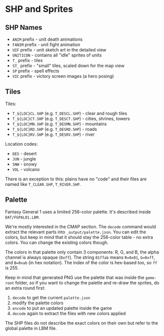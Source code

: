 # SHP and Sprites

## SHP Names

* `ANIM` prefix - unit death animations
* `FANIM` prefix - unit fight animation
* `UIF` prefix - unit sketch art in the detailed view
* `UNITICON` - contains all "idle" sprites of units
* `T_` prefix - tiles
* `ST_` prefix - "small" tiles, scaled down for the map view
* `SP` prefix - spell effects
* `VIC` prefix - victory screen images (a hero posing)

## Tiles

Tiles:

* `T_${LOC}CL.SHP` (e.g. `T_DESCL.SHP`) - clear and rough tiles
* `T_${LOC}CT.SHP` (e.g. `T_DESCT.SHP`) - cities, shrines, towers
* `T_${LOC}MN.SHP` (e.g. `T_DESMN.SHP`) - mountains
* `T_${LOC}RD.SHP` (e.g. `T_DESRD.SHP`) - roads
* `T_${LOC}RV.SHP` (e.g. `T_DESRV.SHP`) - river

Location codes:

* `DES` - desert
* `JUN` - jungle
* `SNW` - snowy
* `VOL` - volcano

There is an exception to this: plains have no "code" and their files are named like `T_CLEAR.SHP`, `T_RIVER.SHP`.

## Palette

Fantasy General 1 uses a limited 256-color palette. It's described inside `DAT/FGPAL01.LBM`.

We're mostly interested in the CMAP section. The `decode` command would extract the relevant parts into `_output/palette.json`. You can edit the colors, but keep in mind that it should stay the 256-color table - no extra colors. You can change the existing colors though.

The colors in that palette only contain 3 components: R, G, and B, the alpha channel is always opaque (`0xff`). The string `01ffab` means `R=0x01`, `G=0xff`, and `B=0xab` (in hex notation). The index of the color is hex-based too, so `ff` is 255.

Keep in mind that generated PNG use the palette that was inside the `game-root` folder, so if you want to change the palette and re-draw the sprites, do an extra round first:

1. `decode` to get the current `palette.json`
2. modify the palette colors
3. `encode` to put an updated palette inside the game
4. `decode` again to extract the files with new colors applied

The SHP files do not describe the exact colors on their own but refer to the global palette in LBM file.
